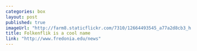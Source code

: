 ```yaml
---
categories: box
layout: post
published: true
imageUrl: "http://farm8.staticflickr.com/7310/12664493545_a77a2d8cb3_h.jpg"
title: Folkenflik is a cool name
link: "http://www.fredonia.edu/news"
---
```


